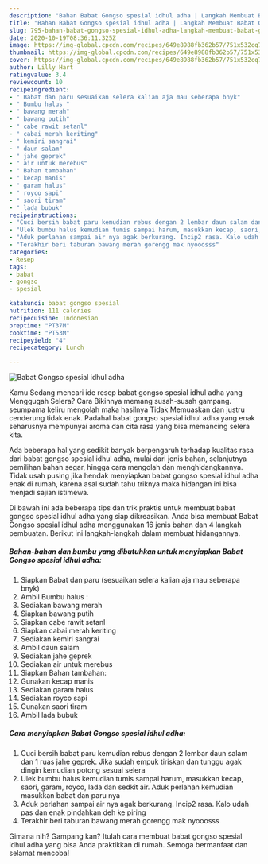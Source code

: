```yaml
---
description: "Bahan Babat Gongso spesial idhul adha | Langkah Membuat Babat Gongso spesial idhul adha Yang Sedap"
title: "Bahan Babat Gongso spesial idhul adha | Langkah Membuat Babat Gongso spesial idhul adha Yang Sedap"
slug: 795-bahan-babat-gongso-spesial-idhul-adha-langkah-membuat-babat-gongso-spesial-idhul-adha-yang-sedap
date: 2020-10-19T08:36:11.325Z
image: https://img-global.cpcdn.com/recipes/649e8988fb362b57/751x532cq70/babat-gongso-spesial-idhul-adha-foto-resep-utama.jpg
thumbnail: https://img-global.cpcdn.com/recipes/649e8988fb362b57/751x532cq70/babat-gongso-spesial-idhul-adha-foto-resep-utama.jpg
cover: https://img-global.cpcdn.com/recipes/649e8988fb362b57/751x532cq70/babat-gongso-spesial-idhul-adha-foto-resep-utama.jpg
author: Lilly Hart
ratingvalue: 3.4
reviewcount: 10
recipeingredient:
- " Babat dan paru sesuaikan selera kalian aja mau seberapa bnyk"
- " Bumbu halus "
- " bawang merah"
- " bawang putih"
- " cabe rawit setanl"
- " cabai merah keriting"
- " kemiri sangrai"
- " daun salam"
- " jahe geprek"
- " air untuk merebus"
- " Bahan tambahan"
- " kecap manis"
- " garam halus"
- " royco sapi"
- " saori tiram"
- " lada bubuk"
recipeinstructions:
- "Cuci bersih babat paru kemudian rebus dengan 2 lembar daun salam dan 1 ruas jahe geprek. Jika sudah empuk tiriskan dan tunggu agak dingin kemudian potong sesuai selera"
- "Ulek bumbu halus kemudian tumis sampai harum, masukkan kecap, saori, garam, royco, lada dan sedkit air. Aduk perlahan kemudian masukkan babat dan paru nya"
- "Aduk perlahan sampai air nya agak berkurang. Incip2 rasa. Kalo udah pas dan enak pindahkan deh ke piring"
- "Terakhir beri taburan bawang merah gorengg mak nyooosss"
categories:
- Resep
tags:
- babat
- gongso
- spesial

katakunci: babat gongso spesial 
nutrition: 111 calories
recipecuisine: Indonesian
preptime: "PT37M"
cooktime: "PT53M"
recipeyield: "4"
recipecategory: Lunch

---
```



![Babat Gongso spesial idhul adha](https://img-global.cpcdn.com/recipes/649e8988fb362b57/751x532cq70/babat-gongso-spesial-idhul-adha-foto-resep-utama.jpg)

Kamu Sedang mencari ide resep babat gongso spesial idhul adha yang Menggugah Selera? Cara Bikinnya memang susah-susah gampang. seumpama keliru mengolah maka hasilnya Tidak Memuaskan dan justru cenderung tidak enak. Padahal babat gongso spesial idhul adha yang enak seharusnya mempunyai aroma dan cita rasa yang bisa memancing selera kita.

Ada beberapa hal yang sedikit banyak berpengaruh terhadap kualitas rasa dari babat gongso spesial idhul adha, mulai dari jenis bahan, selanjutnya pemilihan bahan segar, hingga cara mengolah dan menghidangkannya. Tidak usah pusing jika hendak menyiapkan babat gongso spesial idhul adha enak di rumah, karena asal sudah tahu triknya maka hidangan ini bisa menjadi sajian istimewa.




Di bawah ini ada beberapa tips dan trik praktis untuk membuat babat gongso spesial idhul adha yang siap dikreasikan. Anda bisa membuat Babat Gongso spesial idhul adha menggunakan 16 jenis bahan dan 4 langkah pembuatan. Berikut ini langkah-langkah dalam membuat hidangannya.

<!--inarticleads1-->

##### Bahan-bahan dan bumbu yang dibutuhkan untuk menyiapkan Babat Gongso spesial idhul adha:

1. Siapkan  Babat dan paru (sesuaikan selera kalian aja mau seberapa bnyk)
1. Ambil  Bumbu halus :
1. Sediakan  bawang merah
1. Siapkan  bawang putih
1. Siapkan  cabe rawit setanl
1. Siapkan  cabai merah keriting
1. Sediakan  kemiri sangrai
1. Ambil  daun salam
1. Sediakan  jahe geprek
1. Sediakan  air untuk merebus
1. Siapkan  Bahan tambahan:
1. Gunakan  kecap manis
1. Sediakan  garam halus
1. Sediakan  royco sapi
1. Gunakan  saori tiram
1. Ambil  lada bubuk




<!--inarticleads2-->

##### Cara menyiapkan Babat Gongso spesial idhul adha:

1. Cuci bersih babat paru kemudian rebus dengan 2 lembar daun salam dan 1 ruas jahe geprek. Jika sudah empuk tiriskan dan tunggu agak dingin kemudian potong sesuai selera
1. Ulek bumbu halus kemudian tumis sampai harum, masukkan kecap, saori, garam, royco, lada dan sedkit air. Aduk perlahan kemudian masukkan babat dan paru nya
1. Aduk perlahan sampai air nya agak berkurang. Incip2 rasa. Kalo udah pas dan enak pindahkan deh ke piring
1. Terakhir beri taburan bawang merah gorengg mak nyooosss




Gimana nih? Gampang kan? Itulah cara membuat babat gongso spesial idhul adha yang bisa Anda praktikkan di rumah. Semoga bermanfaat dan selamat mencoba!

